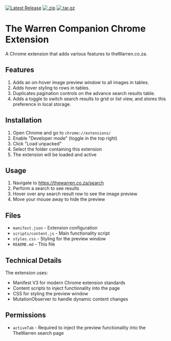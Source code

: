 [![Latest Release](https://img.shields.io/badge/Release-v1.2.3-blue.svg)](https://github.com/Manrich121/the-warren-companion/releases/latest) [![.zip](https://img.shields.io/badge/download%20v1.2.3-.zip-green)](https://github.com/Manrich121/the-warren-companion/archive/refs/tags/v1.2.3.zip) [![.tar.gz](https://img.shields.io/badge/download%20v1.2.3-.tar.gz-green)](https://github.com/Manrich121/the-warren-companion/archive/refs/tags/v1.2.3.tar.gz)

# The Warren Companion Chrome Extension

A Chrome extension that adds various features to theWarren.co.za.

## Features

1. Adds an on-hover image preview window to all images in tables.
2. Adds hover styling to rows in tables.
3. Duplicates pagination controls on the advance search results table.
4. Adds a toggle to switch search results to grid or list view, and stores this preference in local storage.

## Installation

1. Open Chrome and go to `chrome://extensions/`
2. Enable "Developer mode" (toggle in the top right)
3. Click "Load unpacked"
4. Select the folder containing this extension
5. The extension will be loaded and active

## Usage

1. Navigate to https://thewarren.co.za/search
2. Perform a search to see results
3. Hover over any search result row to see the image preview
4. Move your mouse away to hide the preview

## Files

- `manifest.json` - Extension configuration
- `scripts/content.js` - Main functionality script
- `styles.css` - Styling for the preview window
- `README.md` - This file

## Technical Details

The extension uses:
- Manifest V3 for modern Chrome extension standards
- Content scripts to inject functionality into the page
- CSS for styling the preview window
- MutationObserver to handle dynamic content changes

## Permissions

- `activeTab` - Required to inject the preview functionality into the TheWarren search page
